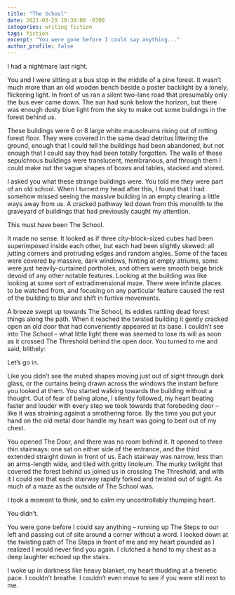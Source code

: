 ```yaml
---
title: "The School"
date: 2021-03-29 18:30:00 -0700
categories: writing fiction
tags: fiction
excerpt: "You were gone before I could say anything..."
author_profile: false
---
```

I had a nightmare last night.

You and I were sitting at a bus stop in the middle of a pine forest. It wasn’t much more than an old wooden bench beside a poster backlight by a lonely, flickering light. In front of us ran a silent two-lane road that presumably only the bus ever came down. The sun had sunk below the horizon, but there was enough dusty blue light from the sky to make out some buildings in the forest behind us.

These buildings were 6 or 8 large white mausoleums rising out of rotting forest floor. They were covered in the same dead detritus littering the ground, enough that I could tell the buildings had been abandoned, but not enough that I could say they had been totally forgotten. The walls of these sepulchrous buildings were translucent, membranous, and through them I could make out the vague shapes of boxes and tables, stacked and stored.

I asked you what these strange buildings were. You told me they were part of an old school. When I turned my head after this, I found that I had somehow missed seeing the massive building in an empty clearing a little ways away from us. A cracked pathway led down from this monolith to the graveyard of buildings that had previously caught my attention.

This must have been The School.

It made no sense. It looked as if three city-block-sized cubes had been superimposed inside each other, but each had been slightly skewed: all jutting corners and protruding edges and random angles. Some of the faces were covered by massive, dark windows, hinting at empty atriums, some were just heavily-curtained portholes, and others were smooth beige brick devoid of any other notable features. Looking at the building was like looking at some sort of extradimensional maze. There were infinite places to be watched from, and focusing on any particular feature caused the rest of the building to blur and shift in furtive movements.

A breeze swept up towards The School, its eddies rattling dead forest things along the path. When it reached the twisted building it gently cracked open an old door that had conveniently appeared at its base. I couldn’t see into The School – what little light there was seemed to lose its will as soon as it crossed The Threshold behind the open door. You turned to me and said, blithely:

Let’s go in.

Like you didn’t see the muted shapes moving just out of sight through dark glass, or the curtains being drawn across the windows the instant before you looked at them. You started walking towards the building without a thought. Out of fear of being alone, I silently followed, my heart beating faster and louder with every step we took towards that foreboding door – like it was straining against a smothering force. By the time you put your hand on the old metal door handle my heart was going to beat out of my chest.

You opened The Door, and there was no room behind it. It opened to three thin stairways: one sat on either side of the entrance, and the third extended straight down in front of us.  Each stairway was narrow, less than an arms-length wide, and tiled with gritty linoleum. The murky twilight that covered the forest behind us joined us in crossing The Threshold, and with it I could see that each stairway rapidly forked and twisted out of sight. As much of a maze as the outside of The School was.

I took a moment to think, and to calm my uncontrollably thumping heart.

You didn’t.

You were gone before I could say anything – running up The Steps to our left and passing out of site around a corner without a word. I looked down at the twisting path of The Steps in front of me and my heart pounded as I realized I would never find you again. I clutched a hand to my chest as a deep laughter echoed up the stairs.

I woke up in darkness like heavy blanket, my heart thudding at a frenetic pace. I couldn’t breathe. I couldn’t even move to see if you were still next to me.
